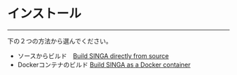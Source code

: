 # インストール

---

下の２つの方法から選んでください。

* ソースからビルド　[Build SINGA directly from source](installation_source.html)
* Dockerコンテナのビルド [Build SINGA as a Docker container](docker.html)
